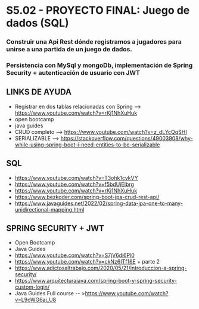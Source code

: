 
# S5.02 - PROYECTO FINAL: Juego de dados (SQL)

### Construir una Api Rest dónde registramos a jugadores para unirse a una partida de un juego de dados.
### Persistencia con MySql y mongoDb, implementación de Spring Security + autenticación de usuario con JWT



## LINKS DE AYUDA

* Registrar en dos tablas relacionadas con Spring --> https://www.youtube.com/watch?v=rKj1NhXuHuk
* open bootcamp
* java guides
* CRUD completo --> https://www.youtube.com/watch?v=z_dLYcQqSHI
* SERIALIZABLE  --> https://stackoverflow.com/questions/49003908/why-while-using-spring-boot-i-need-entities-to-be-serializable     


## SQL

* https://www.youtube.com/watch?v=T3ohk1cvkVY
* https://www.youtube.com/watch?v=f5bdUjEIbrg
* https://www.youtube.com/watch?v=rKj1NhXuHuk
* https://www.bezkoder.com/spring-boot-jpa-crud-rest-api/
* https://www.javaguides.net/2022/02/spring-data-jpa-one-to-many-unidirectional-mapping.html


## SPRING SECURITY + JWT

* Open Bootcamp
* Java Guides
* https://www.youtube.com/watch?v=S7jV6di6Pl0
* https://www.youtube.com/watch?v=ckNz6ITf16E + parte 2
* https://www.adictosaltrabajo.com/2020/05/21/introduccion-a-spring-security/
* https://www.arquitecturajava.com/spring-boot-y-spring-security-custom-login/
* Java Guides Full course -- >https://www.youtube.com/watch?v=L9oWG6aj_U8
